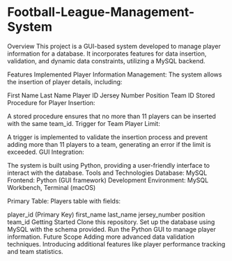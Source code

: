 # Football-League-Management-System

Overview
This project is a GUI-based system developed to manage player information for a database. It incorporates features for data insertion, validation, and dynamic data constraints, utilizing a MySQL backend.

Features Implemented
Player Information Management:
The system allows the insertion of player details, including:

First Name
Last Name
Player ID
Jersey Number
Position
Team ID
Stored Procedure for Player Insertion:

A stored procedure ensures that no more than 11 players can be inserted with the same team_id.
Trigger for Team Player Limit:

A trigger is implemented to validate the insertion process and prevent adding more than 11 players to a team, generating an error if the limit is exceeded.
GUI Integration:

The system is built using Python, providing a user-friendly interface to interact with the database.
Tools and Technologies
Database: MySQL
Frontend: Python (GUI framework)
Development Environment: MySQL Workbench, Terminal (macOS)

Primary Table:
Players table with fields:

player_id (Primary Key)
first_name
last_name
jersey_number
position
team_id
Getting Started
Clone this repository.
Set up the database using MySQL with the schema provided.
Run the Python GUI to manage player information.
Future Scope
Adding more advanced data validation techniques.
Introducing additional features like player performance tracking and team statistics.
